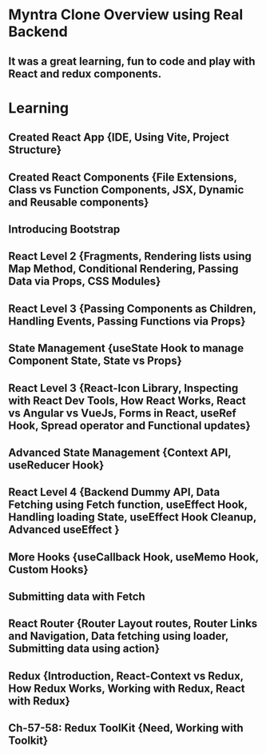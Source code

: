 # Myntra Clone Overview using Real Backend

## It was a great learning, fun to code and play with React and redux components.

# Learning

## Created React App {IDE, Using Vite, Project Structure}

## Created React Components {File Extensions, Class vs Function Components, JSX, Dynamic and Reusable components}

## Introducing Bootstrap

## React Level 2 {Fragments, Rendering lists using Map Method, Conditional Rendering, Passing Data via Props, CSS Modules}

## React Level 3 {Passing Components as Children, Handling Events, Passing Functions via Props}

## State Management {useState Hook to manage Component State, State vs Props}

## React Level 3 {React-Icon Library, Inspecting with React Dev Tools, How React Works, React vs Angular vs VueJs, Forms in React, useRef Hook, Spread operator and Functional updates}

## Advanced State Management {Context API, useReducer Hook}

## React Level 4 {Backend Dummy API, Data Fetching using Fetch function, useEffect Hook, Handling loading State, useEffect Hook Cleanup, Advanced useEffect }

## More Hooks {useCallback Hook, useMemo Hook, Custom Hooks}

## Submitting data with Fetch

## React Router {Router Layout routes, Router Links and Navigation, Data fetching using loader, Submitting data using action}

## Redux {Introduction, React-Context vs Redux, How Redux Works, Working with Redux, React with Redux}

## Ch-57-58: Redux ToolKit {Need, Working with Toolkit}
